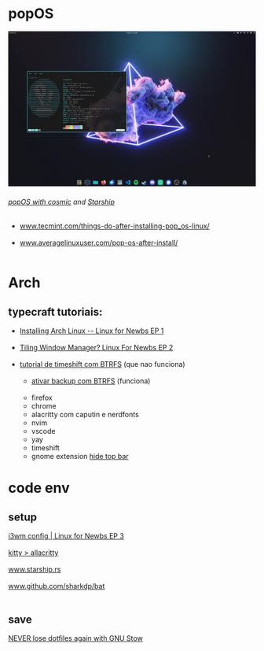 # popOS
[<img src="finished-setting-up-my-cosmic-desktop-on-24-04-v0-epb3h784uijd1.webp" width="800"/>](https://www.reddit.com/r/pop_os/comments/1evpcua/finished_setting_up_my_cosmic_desktop_on_2404/)
###### *[popOS with cosmic](https://system76.com/cosmic) and [Starship](https://starship.rs/)*

- www.tecmint.com/things-do-after-installing-pop_os-linux/
<br></br>
- www.averagelinuxuser.com/pop-os-after-install/
<br></br>

# Arch
## typecraft tutoriais:
- [Installing Arch Linux -- Linux for Newbs EP 1](https://youtu.be/8YE1LlTxfMQ)
<br></br>
- [Tiling Window Manager? Linux For Newbs EP 2](https://youtu.be/xWIDvnNFl5I)
<br></br>
- [tutorial de timeshift com BTRFS](https://youtu.be/V1wxgWU0j0E) (que nao funciona)
  <br></br>
  - [ativar backup com BTRFS](https://www.youtube.com/watch?v=TFhoBYakkY4) (funciona)
  <br></br>
  - firefox
  - chrome
  - alacritty com caputin e nerdfonts
  - nvim
  - vscode
  - yay
  - timeshift
  - gnome extension [hide top bar](https://extensions.gnome.org/extension/545/hide-top-bar/)


# code env

  ## setup
  [i3wm config | Linux for Newbs EP 3](https://youtu.be/wXZgUudR41I)
  <br></br>
  [kitty > allacritty](https://youtu.be/BeSUAEZIf9A)
  <br></br>
  www.starship.rs
  <br></br>
  www.github.com/sharkdp/bat
  <br></br>
  
  ## save
  [NEVER lose dotfiles again with GNU Stow](https://youtu.be/NoFiYOqnC4o)



